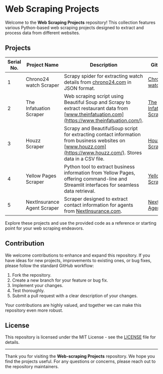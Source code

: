 # Web Scraping Projects

Welcome to the **Web Scraping Projects** repository! This collection features various Python-based web scraping projects designed to extract and process data from different websites.

## Projects

| Serial No. | Project Name                   | Description                                                                                        | GitHub Link                                              |
|------------|--------------------------------|----------------------------------------------------------------------------------------------------|----------------------------------------------------------|
| 1          | Chrono24 watch Scraper         | Scrapy spider for extracting watch details from [chrono24.com](https://chrono24.com/) in JSON format. | [Chrono24 watch Scraper](https://github.com/adil6572/chrono24-watch-scraper) |
| 2          | The Infatuation Scraper        | Web scraping script using Beautiful Soup and Scrapy to extract restaurant data from [www.theinfatuation.com](https://www.theinfatuation.com/). | [The Infatuation Scraper](https://github.com/adil6572/Infatuation-Web-Scraper) |
| 3          | Houzz Scraper                  | Scrapy and BeautifulSoup script for extracting contact information from business websites on [www.houzz.com](https://www.houzz.com/). Stores data in a CSV file. | [Houzz Scraper](https://github.com/adil6572/houzz-scraper) |
| 4          | Yellow Pages Scraper           | Python tool to extract business information from Yellow Pages, offering command-line and Streamlit interfaces for seamless data retrieval. | [Yellow Pages Scraper](https://github.com/adil6572/YP-business-scraper) |
| 5          | NextInsurance Agent Scraper    | Scraper designed to extract contact information for agents from [NextInsurance.com](https://www.nextinsurance.com/agents).                    | [NextInsurance Agent Scraper](https://github.com/adil6572/NextInsurance-Scraper) |

Explore these projects and use the provided code as a reference or starting point for your web scraping endeavors.

## Contribution

We welcome contributions to enhance and expand this repository. If you have ideas for new projects, improvements to existing ones, or bug fixes, please follow the standard GitHub workflow:

1. Fork the repository.
2. Create a new branch for your feature or bug fix.
3. Implement your changes.
4. Test thoroughly.
5. Submit a pull request with a clear description of your changes.

Your contributions are highly valued, and together we can make this repository even more robust.

## License

This repository is licensed under the MIT License - see the [LICENSE](LICENSE) file for details.

---

Thank you for visiting the **Web-scraping Projects** repository. We hope you find the projects useful. For any questions or concerns, please reach out to the repository maintainers.
